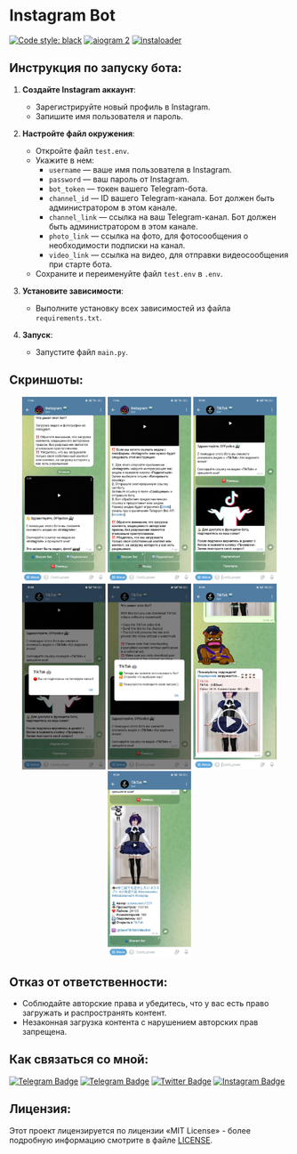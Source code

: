 # Instagram Bot
[![Code style: black](https://img.shields.io/badge/code%20style-black-000000.svg)](https://t.me/OFFpoliceChannel) [![aiogram 2](https://img.shields.io/badge/aiogram-2-%234FC3F7)](https://docs.aiogram.dev/en/v2.25.1/) [![instaloader](https://img.shields.io/badge/instaloader-4.11-%23007396)](https://pypi.org/project/instaloader/)

## Инструкция по запуску бота:
1. **Создайте Instagram аккаунт**:
   - Зарегистрируйте новый профиль в Instagram.
   - Запишите имя пользователя и пароль.

2. **Настройте файл окружения**:
   - Откройте файл `test.env`.
   - Укажите в нем:
     - `username` — ваше имя пользователя в Instagram.
     - `password` — ваш пароль от Instagram.
     - `bot_token` — токен вашего Telegram-бота.
     - `channel_id` — ID вашего Telegram-канала. Бот должен быть администратором в этом канале.
     - `channel_link` — ссылка на ваш Telegram-канал. Бот должен быть администратором в этом канале.
     - `photo_link` — ссылка на фото, для фотосообщения о необходимости подписки на канал.
     - `video_link` — ссылка на видео, для отправки видеосообщения при старте бота.
   - Сохраните и переименуйте файл `test.env` в `.env`.

3. **Установите зависимости**:
   - Выполните установку всех зависимостей из файла `requirements.txt`.

4. **Запуск**:
   - Запустите файл `main.py`.

## Скриншоты:
<p align="center">
  <img src="https://github.com/OFFpolice/Instagram-Bot/blob/main/Screenshots/start.jpg" alt="Start" width="150"/>
  <img src="https://github.com/OFFpolice/Instagram-Bot/blob/main/Screenshots/help.jpg" alt="Help" width="150"/>
  <img src="https://github.com/OFFpolice/TikTok-Bot/blob/main/photo/subscription.jpg" alt="Subscription" width="150"/>
  <img src="https://github.com/OFFpolice/TikTok-Bot/blob/main/photo/subscription_no.jpg" alt="Subscription No" width="150"/>
  <img src="https://github.com/OFFpolice/TikTok-Bot/blob/main/photo/subscription_yes.jpg" alt="Subscription Yes" width="150"/>
  <img src="https://github.com/OFFpolice/TikTok-Bot/blob/main/photo/downloads.jpg" alt="Downloads" width="150"/>
  <img src="https://github.com/OFFpolice/TikTok-Bot/blob/main/photo/downloads_video.jpg" alt="Downloads Video" width="150"/>
</p>

## Отказ от ответственности:
- Соблюдайте авторские права и убедитесь, что у вас есть право загружать и распространять контент.
- Незаконная загрузка контента с нарушением авторских прав запрещена.

## Как связаться со мной:
[![Telegram Badge](https://img.shields.io/badge/Contact-blue?style=flat&logo=telegram&logoColor=white)](https://t.me/OFFpolice) [![Telegram Badge](https://img.shields.io/badge/Channel-blue?style=flat&logo=telegram&logoColor=white)](ttps://t.me/OFFpoliceChannel) [![Twitter Badge](https://img.shields.io/twitter/follow/:OFFpolice2077)](https://x.com/OFFpolice2077) [![Instagram Badge](https://img.shields.io/badge/-Instagram-E4405F?style=flat&logo=instagram&logoColor=white)](https://www.instagram.com/offpolice2077)

## Лицензия:
Этот проект лицензируется по лицензии «MIT License» - более подробную информацию смотрите в файле [LICENSE](LICENSE).
